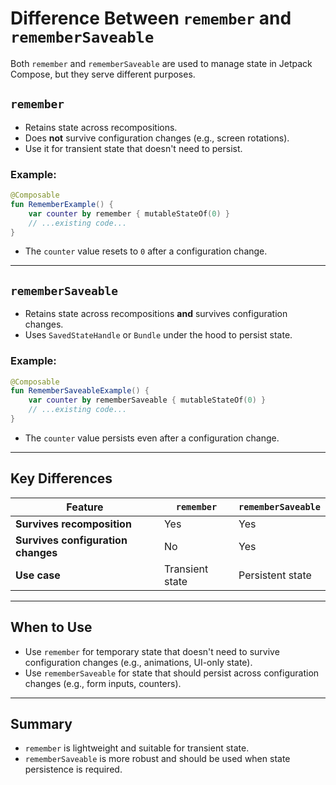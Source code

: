 # Difference Between `remember` and `rememberSaveable`

Both `remember` and `rememberSaveable` are used to manage state in Jetpack Compose, but they serve different purposes.

## `remember`
- Retains state across recompositions.
- Does **not** survive configuration changes (e.g., screen rotations).
- Use it for transient state that doesn't need to persist.

### Example:
```kotlin
@Composable
fun RememberExample() {
    var counter by remember { mutableStateOf(0) }
    // ...existing code...
}
```
- The `counter` value resets to `0` after a configuration change.

---

## `rememberSaveable`
- Retains state across recompositions **and** survives configuration changes.
- Uses `SavedStateHandle` or `Bundle` under the hood to persist state.

### Example:
```kotlin
@Composable
fun RememberSaveableExample() {
    var counter by rememberSaveable { mutableStateOf(0) }
    // ...existing code...
}
```
- The `counter` value persists even after a configuration change.

---

## Key Differences

| Feature                  | `remember`                  | `rememberSaveable`           |
|--------------------------|-----------------------------|------------------------------|
| **Survives recomposition** | Yes                         | Yes                          |
| **Survives configuration changes** | No                          | Yes                          |
| **Use case**             | Transient state             | Persistent state             |

---

## When to Use
- Use `remember` for temporary state that doesn't need to survive configuration changes (e.g., animations, UI-only state).
- Use `rememberSaveable` for state that should persist across configuration changes (e.g., form inputs, counters).

---

## Summary
- `remember` is lightweight and suitable for transient state.
- `rememberSaveable` is more robust and should be used when state persistence is required.